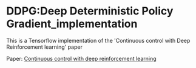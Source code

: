 # DDPG:Deep Deterministic Policy Gradient_implementation

This is a Tensorflow implementation of the 'Continuous control with Deep Reinforcement learning' paper

Paper: [Continuous control with deep reinforcement learning](https://arxiv.org/abs/1509.02971)
